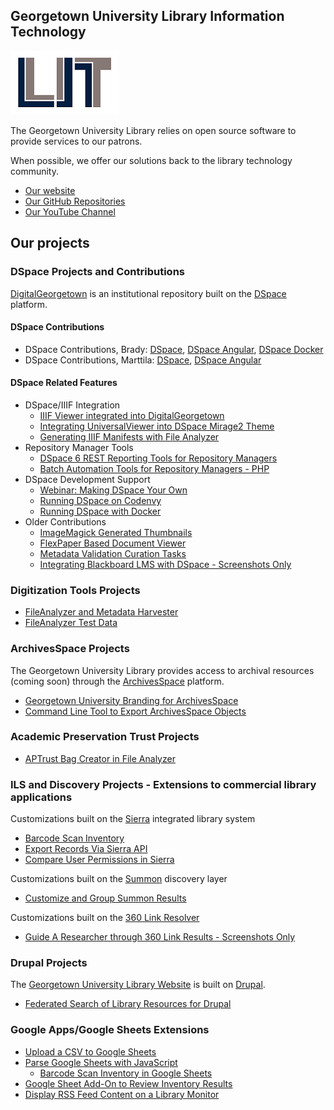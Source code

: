 ## Georgetown University Library Information Technology
![LibraryIT Logo](LIT-logo.png)

The Georgetown University Library relies on open source software to provide services to our patrons.

When possible, we offer our solutions back to the library technology community.

* [Our website](http://www.library.georgetown.edu/lit/code)
* [Our GitHub Repositories](https://github.com/Georgetown-University-Libraries/georgetown-university-libraries.github.io)
* [Our YouTube Channel](https://www.youtube.com/playlist?list=PLqP8OmiY4pxGIlEdnpkeJcA4JQ9VomDLP)

## Our projects

### DSpace Projects and Contributions

[DigitalGeorgetown](https://repository.library.georgetown.edu/) is an institutional repository built on the [DSpace](http://dspace.org/) platform.

#### DSpace Contributions
- DSpace Contributions, Brady: [DSpace](https://github.com/DSpace/DSpace/pulls?utf8=%E2%9C%93&q=is%3Amerged+is%3Apr+author%3Aterrywbrady+user%3ADSpace+), [DSpace Angular](https://github.com/DSpace/DSpace-angular/pulls?utf8=%E2%9C%93&q=is%3Amerged+is%3Apr+author%3Aterrywbrady+user%3ADSpace+), [DSpace Docker](https://github.com/DSpace-Labs/DSpace-Docker-Images/pulls?utf8=%E2%9C%93&q=is%3Amerged+is%3Apr+author%3Aterrywbrady+user%3ADSpace-Labs+)
- DSpace Contributions, Marttila: [DSpace](https://github.com/DSpace/DSpace/pulls?utf8=%E2%9C%93&q=is%3Amerged+is%3Apr+author%3Amjmarttila+user%3ADSpace+), [DSpace Angular](https://github.com/DSpace/DSpace-angular/pulls?utf8=%E2%9C%93&q=is%3Amerged+is%3Apr+author%3Amjmarttila+user%3ADSpace+)  

#### DSpace Related Features
- DSpace/IIIF Integration
  - [IIIF Viewer integrated into DigitalGeorgetown](https://repository.library.georgetown.edu/handle/10822/1044538#?m=7)
  - [Integrating UniversalViewer into DSpace Mirage2 Theme](https://gist.github.com/terrywbrady/29006fadfd94fb0e47ba29b9d29cd738)
  - [Generating IIIF Manifests with File Analyzer](http://georgetown-university-libraries.github.io/File-Analyzer-Test-Data/iiif/)
- Repository Manager Tools
  - [DSpace 6 REST Reporting Tools for Repository Managers](https://wiki.duraspace.org/display/DSPACE/REST+Based+Quality+Control+Reports)
  - [Batch Automation Tools for Repository Managers - PHP](http://georgetown-university-libraries.github.io/batch-tools/)
- DSpace Development Support
  - [Webinar: Making DSpace Your Own](https://gitpitch.com/DSpace-Labs/DSpace-rel-demo/webinar)
  - [Running DSpace on Codenvy](https://github.com/DSpace-Labs/DSpace-codenvy/blob/master/README.md)
  - [Running DSpace with Docker](https://github.com/DSpace-Labs/DSpace-Docker-Images/blob/master/tutorial.md)
- Older Contributions
  - [ImageMagick Generated Thumbnails](https://wiki.duraspace.org/display/DSDOC5x/ImageMagick+Media+Filters)
  - [FlexPaper Based Document Viewer](https://wiki.duraspace.org/display/DSPACE/FlexPaper+Document+Viewer+for+XMLUI)
  - [Metadata Validation Curation Tasks](https://github.com/DSpace-Labs/ctask/tree/master/metadata)
  - [Integrating Blackboard LMS with DSpace - Screenshots Only](https://github.com/Georgetown-University-Libraries/Georgetown-University-Libraries-Code/releases/tag/v1.0.7)

### Digitization Tools Projects

- [FileAnalyzer and Metadata Harvester](http://georgetown-university-libraries.github.io/File-Analyzer/)
- [FileAnalyzer Test Data](https://github.com/Georgetown-University-Libraries/File-Analyzer-Test-Data)

### ArchivesSpace Projects

The Georgetown University Library provides access to archival resources (coming soon) through the [ArchivesSpace](http://archivesspace.org/) platform.

- [Georgetown University Branding for ArchivesSpace](https://github.com/Georgetown-University-Libraries/GUArchivesSpace)
- [Command Line Tool to Export ArchivesSpace Objects](https://github.com/Georgetown-University-Libraries/ASObjectExport)

### Academic Preservation Trust Projects
- [APTrust Bag Creator in File Analyzer](https://github.com/Georgetown-University-Libraries/File-Analyzer/wiki/Bagit-automation-for-Academic-Preservation-Trust-(APTrust))

### ILS and Discovery Projects - Extensions to commercial library applications

Customizations built on the [Sierra](https://www.iii.com/products/sierra) integrated library system
- [Barcode Scan Inventory](https://github.com/Georgetown-University-Libraries/BarcodeInventory)
- [Export Records Via Sierra API](http://georgetown-university-libraries.github.io/GUExtractSierraBibs/)
- [Compare User Permissions in Sierra](https://github.com/Georgetown-University-Libraries/Georgetown-University-Libraries-Code/releases/tag/v1.0.4)

Customizations built on the [Summon](http://www.proquest.com/products-services/The-Summon-Service.html) discovery layer
- [Customize and Group Summon Results](https://github.com/Georgetown-University-Libraries/SummonCustomization)

Customizations built on the [360 Link Resolver](http://www.proquest.com/products-services/management-solutions/360-Core.html)
- [Guide A Researcher through 360 Link Results - Screenshots Only](https://github.com/Georgetown-University-Libraries/Georgetown-University-Libraries-Code/releases/tag/v1.0.10)

### Drupal Projects

The [Georgetown University Library Website](http://www.library.georgetown.edu/) is built on [Drupal](https://www.drupal.org/).

- [Federated Search of Library Resources for Drupal](http://georgetown-university-libraries.github.io/gusuper/)

### Google Apps/Google Sheets Extensions
- [Upload a CSV to Google Sheets](https://github.com/Georgetown-University-Libraries/PlainTextCSV_GoogleAppsScript)
- [Parse Google Sheets with JavaScript](https://github.com/Georgetown-University-Libraries/ParseGoogleSheetWithJavascript)
  - [Barcode Scan Inventory in Google Sheets](https://github.com/Georgetown-University-Libraries/BarcodeInventory/tree/master/gs)
- [Google Sheet Add-On to Review Inventory Results](https://github.com/Georgetown-University-Libraries/BarcodeInventory/tree/master/gs-addon)
- [Display RSS Feed Content on a Library Monitor](https://github.com/Georgetown-University-Libraries/RSSFeedDisplay_GoogleAppScript/blob/master/README.md)
